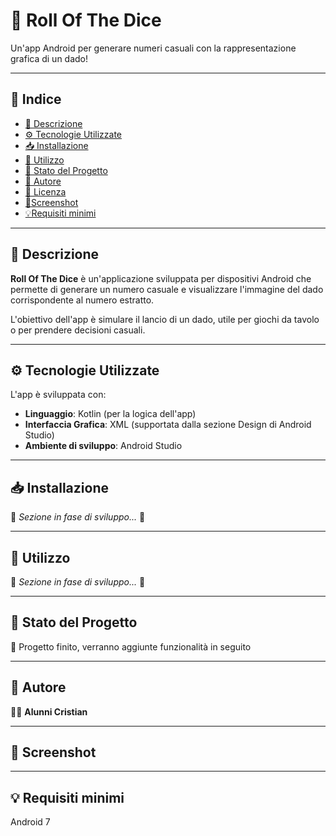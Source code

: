# 🎲 Roll Of The Dice  

Un'app Android per generare numeri casuali con la rappresentazione grafica di un dado!  

---

## 📌 Indice  
- [📖 Descrizione](#descrizione)  
- [⚙️ Tecnologie Utilizzate](#tecnologie-utilizzate)  
- [📥 Installazione](#installazione)  
- [🚀 Utilizzo](#utilizzo)  
- [📌 Stato del Progetto](#stato-del-progetto)  
- [👤 Autore](#autore)
- [📜 Licenza](#licenza)
- [📸Screenshot](#screenschot)
- [💡Requisiti minimi](#requisiti-minimi)

---

## 📖 Descrizione  
**Roll Of The Dice** è un'applicazione sviluppata per dispositivi Android che permette di generare un numero casuale e visualizzare l'immagine del dado corrispondente al numero estratto.  

L'obiettivo dell'app è simulare il lancio di un dado, utile per giochi da tavolo o per prendere decisioni casuali.  

---

## ⚙️ Tecnologie Utilizzate  
L'app è sviluppata con:  
- **Linguaggio**: Kotlin (per la logica dell'app)  
- **Interfaccia Grafica**: XML (supportata dalla sezione Design di Android Studio)  
- **Ambiente di sviluppo**: Android Studio  

---

## 📥 Installazione  
🚧 *Sezione in fase di sviluppo...* 🚧  

---

## 🚀 Utilizzo  
🚧 *Sezione in fase di sviluppo...* 🚧  

---

## 📌 Stato del Progetto  
🔨 Progetto finito, verranno aggiunte funzionalità in seguito  

---

## 👤 Autore  
👨‍💻 **Alunni Cristian**  

---



##  📸 Screenshot 

---
## 💡 Requisiti minimi
 Android 7

